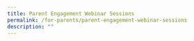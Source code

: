 ```yaml
---
title: Parent Engagement Webinar Sessions
permalink: /for-parents/parent-engagement-webinar-sessions
description: ""
---
```

